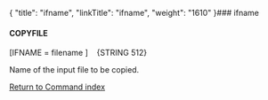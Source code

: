 {
    "title": "ifname",
    "linkTitle": "ifname",
    "weight": "1610"
}### <span id="ifname"></span>ifname

#### COPYFILE

\[IFNAME = filename \]    {STRING 512}

Name of the input file to be copied.

[Return to Command index](../)
